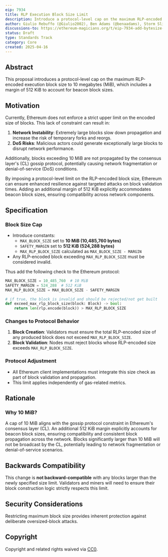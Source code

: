 ```yaml
---
eip: 7934
title: RLP Execution Block Size Limit
description: Introduce a protocol-level cap on the maximum RLP-encoded block size to 10 MiB, including a 512 KiB margin for beacon block size.
author: Giulio Rebuffo (@Giulio2002), Ben Adams (@benaadams), Storm Slivkoff (@sslivkoff)
discussions-to: https://ethereum-magicians.org/t/eip-7934-add-bytesize-limit-to-blocks/23589
status: Draft
type: Standards Track
category: Core
created: 2025-04-16
---
```


## Abstract

This proposal introduces a protocol-level cap on the maximum RLP-encoded execution block size to 10 megabytes (MiB), which includes a margin of 512 KiB to account for beacon block sizes.

## Motivation

Currently, Ethereum does not enforce a strict upper limit on the encoded size of blocks. This lack of constraint can result in:

1. **Network Instability**: Extremely large blocks slow down propagation and increase the risk of temporary forks and reorgs.
2. **DoS Risks**: Malicious actors could generate exceptionally large blocks to disrupt network performance.

Additionally, blocks exceeding 10 MiB are not propagated by the consensus layer's (CL) gossip protocol, potentially causing network fragmentation or denial-of-service (DoS) conditions.

By imposing a protocol-level limit on the RLP-encoded block size, Ethereum can ensure enhanced resilience against targeted attacks on block validation times. Adding an additional margin of 512 KiB explicitly accommodates beacon block sizes, ensuring compatibility across network components.

## Specification

### Block Size Cap

- Introduce constants:
  - `MAX_BLOCK_SIZE` set to **10 MiB (10,485,760 bytes)**
  - `SAFETY_MARGIN` set to **512 KiB (524,288 bytes)**
  - `MAX_RLP_BLOCK_SIZE` calculated as `MAX_BLOCK_SIZE - MARGIN`
- Any RLP-encoded block exceeding `MAX_RLP_BLOCK_SIZE` must be considered invalid.

Thus add the following check to the Ethereum protocol:

```python
MAX_BLOCK_SIZE = 10_485_760  # 10 MiB
SAFETY_MARGIN = 524_288  # 512 KiB
MAX_RLP_BLOCK_SIZE = MAX_BLOCK_SIZE - SAFETY_MARGIN

# if true, the block is invalid and should be rejected/not get built
def exceed_max_rlp_block_size(block: Block) -> bool:
    return len(rlp.encode(block)) > MAX_RLP_BLOCK_SIZE
```

### Changes to Protocol Behavior

1. **Block Creation**: Validators must ensure the total RLP-encoded size of any produced block does not exceed `MAX_RLP_BLOCK_SIZE`.
2. **Block Validation**: Nodes must reject blocks whose RLP-encoded size exceeds `MAX_RLP_BLOCK_SIZE`.

### Protocol Adjustment

- All Ethereum client implementations must integrate this size check as part of block validation and propagation.
- This limit applies independently of gas-related metrics.

## Rationale

### Why 10 MiB?

A cap of 10 MiB aligns with the gossip protocol constraint in Ethereum's consensus layer (CL). An additional 512 KiB margin explicitly accounts for beacon block sizes, ensuring compatibility and consistent block propagation across the network. Blocks significantly larger than 10 MiB will not be broadcast by the CL, potentially leading to network fragmentation or denial-of-service scenarios.

## Backwards Compatibility

This change is **not backward-compatible** with any blocks larger than the newly specified size limit. Validators and miners will need to ensure their block construction logic strictly respects this limit.

## Security Considerations

Restricting maximum block size provides inherent protection against deliberate oversized-block attacks.

## Copyright

Copyright and related rights waived via [CC0](../LICENSE.md).

